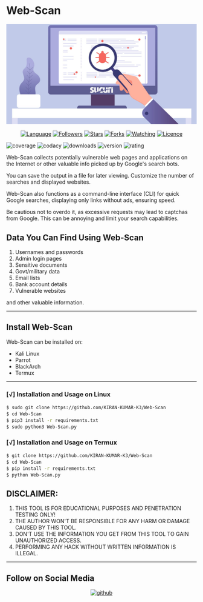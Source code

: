 # Web-Scan

![Web-Scan](web-scan.png)

<p align="center">
  <a href="https://github.com/KIRAN-KUMAR-K3"><img title="Language" src="https://img.shields.io/badge/Made%20with-Python-1f425f.svg?v=103"></a>
  <a href="https://github.com/KIRAN-KUMAR-K3"><img title="Followers" src="https://img.shields.io/github/followers/KIRAN-KUMAR-K3?color=blue&style=flat-square"></a>
  <a href="https://github.com/KIRAN-KUMAR-K3"><img title="Stars" src="https://img.shields.io/github/stars/KIRAN-KUMAR-K3/Web-Scan?color=red&style=flat-square"></a>
  <a href="https://github.com/KIRAN-KUMAR-K3"><img title="Forks" src="https://img.shields.io/github/forks/KIRAN-KUMAR-K3/Web-Scan?color=red&style=flat-square"></a>
  <a href="https://github.com/KIRAN-KUMAR-K3"><img title="Watching" src="https://img.shields.io/github/watchers/KIRAN-KUMAR-K3/Web-Scan?label=Watchers&color=blue&style=flat-square"></a>
  <a href="https://github.com/KIRAN-KUMAR-K3"><img title="Licence" src="https://img.shields.io/badge/License-GNU-blue.svg"></a>
</p>

![coverage](https://img.shields.io/badge/coverage-34%25-yellowgreen)
![codacy](https://img.shields.io/badge/codacy-A-green)
![downloads](https://img.shields.io/badge/downloads-78%2Fmonth-brightgreen)
![version](https://img.shields.io/badge/version-1.0.0-blue)
![rating](https://img.shields.io/badge/rating-★★★★☆-brightgreen)

Web-Scan collects potentially vulnerable web pages and applications on the Internet or other valuable info picked up by Google's search bots.

You can save the output in a file for later viewing. Customize the number of searches and displayed websites.

Web-Scan also functions as a command-line interface (CLI) for quick Google searches, displaying only links without ads, ensuring speed.

Be cautious not to overdo it, as excessive requests may lead to captchas from Google. This can be annoying and limit your search capabilities.

## Data You Can Find Using Web-Scan
1. Usernames and passwords
2. Admin login pages
3. Sensitive documents
4. Govt/military data
5. Email lists
6. Bank account details
7. Vulnerable websites

and other valuable information.

***

## Install Web-Scan
Web-Scan can be installed on:
* Kali Linux
* Parrot 
* BlackArch
* Termux

****

### [√] Installation and Usage on Linux
```bash
$ sudo git clone https://github.com/KIRAN-KUMAR-K3/Web-Scan
$ cd Web-Scan
$ pip3 install -r requirements.txt
$ sudo python3 Web-Scan.py
```

### [√] Installation and Usage on Termux
```bash
$ git clone https://github.com/KIRAN-KUMAR-K3/Web-Scan
$ cd Web-Scan
$ pip install -r requirements.txt
$ python Web-Scan.py
```

## DISCLAIMER:
1. THIS TOOL IS FOR EDUCATIONAL PURPOSES AND PENETRATION TESTING ONLY!
2. THE AUTHOR WON'T BE RESPONSIBLE FOR ANY HARM OR DAMAGE CAUSED BY THIS TOOL.
3. DON'T USE THE INFORMATION YOU GET FROM THIS TOOL TO GAIN UNAUTHORIZED ACCESS.
4. PERFORMING ANY HACK WITHOUT WRITTEN INFORMATION IS ILLEGAL.

***

## Follow on Social Media

<div align="center">
  <a href="https://github.com/KIRAN-KUMAR-K3" target="_blank">
    <img src=https://img.shields.io/badge/github-%2324292e.svg?&style=for-the-badge&logo=github&logoColor=white alt=github style="margin-bottom: 5px;" />
  </a>
</div>
